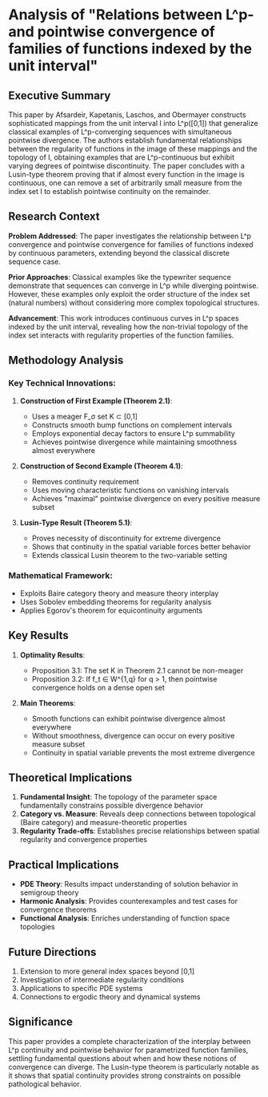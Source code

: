 # Analysis of "Relations between L^p- and pointwise convergence of families of functions indexed by the unit interval"

## Executive Summary

This paper by Afsardeir, Kapetanis, Laschos, and Obermayer constructs sophisticated mappings from the unit interval I into L^p([0,1]) that generalize classical examples of L^p-converging sequences with simultaneous pointwise divergence. The authors establish fundamental relationships between the regularity of functions in the image of these mappings and the topology of I, obtaining examples that are L^p-continuous but exhibit varying degrees of pointwise discontinuity. The paper concludes with a Lusin-type theorem proving that if almost every function in the image is continuous, one can remove a set of arbitrarily small measure from the index set I to establish pointwise continuity on the remainder.

## Research Context

**Problem Addressed**: The paper investigates the relationship between L^p convergence and pointwise convergence for families of functions indexed by continuous parameters, extending beyond the classical discrete sequence case.

**Prior Approaches**: Classical examples like the typewriter sequence demonstrate that sequences can converge in L^p while diverging pointwise. However, these examples only exploit the order structure of the index set (natural numbers) without considering more complex topological structures.

**Advancement**: This work introduces continuous curves in L^p spaces indexed by the unit interval, revealing how the non-trivial topology of the index set interacts with regularity properties of the function families.

## Methodology Analysis

### Key Technical Innovations:

1. **Construction of First Example (Theorem 2.1)**:
   - Uses a meager F_σ set K ⊂ [0,1] 
   - Constructs smooth bump functions on complement intervals
   - Employs exponential decay factors to ensure L^p summability
   - Achieves pointwise divergence while maintaining smoothness almost everywhere

2. **Construction of Second Example (Theorem 4.1)**:
   - Removes continuity requirement
   - Uses moving characteristic functions on vanishing intervals
   - Achieves "maximal" pointwise divergence on every positive measure subset

3. **Lusin-Type Result (Theorem 5.1)**:
   - Proves necessity of discontinuity for extreme divergence
   - Shows that continuity in the spatial variable forces better behavior
   - Extends classical Lusin theorem to the two-variable setting

### Mathematical Framework:
- Exploits Baire category theory and measure theory interplay
- Uses Sobolev embedding theorems for regularity analysis
- Applies Egorov's theorem for equicontinuity arguments

## Key Results

1. **Optimality Results**:
   - Proposition 3.1: The set K in Theorem 2.1 cannot be non-meager
   - Proposition 3.2: If f_t ∈ W^{1,q} for q > 1, then pointwise convergence holds on a dense open set

2. **Main Theorems**:
   - Smooth functions can exhibit pointwise divergence almost everywhere
   - Without smoothness, divergence can occur on every positive measure subset
   - Continuity in spatial variable prevents the most extreme divergence

## Theoretical Implications

1. **Fundamental Insight**: The topology of the parameter space fundamentally constrains possible divergence behavior
2. **Category vs. Measure**: Reveals deep connections between topological (Baire category) and measure-theoretic properties
3. **Regularity Trade-offs**: Establishes precise relationships between spatial regularity and convergence properties

## Practical Implications

- **PDE Theory**: Results impact understanding of solution behavior in semigroup theory
- **Harmonic Analysis**: Provides counterexamples and test cases for convergence theorems
- **Functional Analysis**: Enriches understanding of function space topologies

## Future Directions

1. Extension to more general index spaces beyond [0,1]
2. Investigation of intermediate regularity conditions
3. Applications to specific PDE systems
4. Connections to ergodic theory and dynamical systems

## Significance

This paper provides a complete characterization of the interplay between L^p continuity and pointwise behavior for parametrized function families, settling fundamental questions about when and how these notions of convergence can diverge. The Lusin-type theorem is particularly notable as it shows that spatial continuity provides strong constraints on possible pathological behavior.